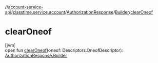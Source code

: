 //[account-service-api](../../../../index.md)/[classtime.service.account](../../index.md)/[AuthorizationResponse](../index.md)/[Builder](index.md)/[clearOneof](clear-oneof.md)

# clearOneof

[jvm]\
open fun [clearOneof](clear-oneof.md)(oneof: Descriptors.OneofDescriptor): [AuthorizationResponse.Builder](index.md)
